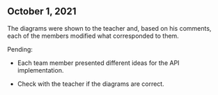 ## October 1, 2021

The diagrams were shown to the teacher and, based on his comments, each of the members modified what corresponded to them. 

Pending:

- Each team member presented different ideas for the API implementation.


- Check with the teacher if the diagrams are correct.

